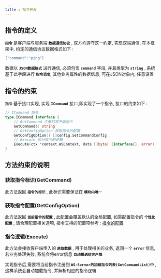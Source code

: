 ```yaml
---
title : 指令开发
---
```


## 指令的定义

**`指令`** 是客户端与服务端  **`数据通信协议`** , 双方均遵守这一约定, 实现双端通信, 在本框架中, 约定的通信协议数据格式如下 :

```go
{"command":"ping"}
```

数据以  **`JSON数据格式`** 进行通信, 必须包含  **`command`** 字段, 并且类型为  **`string`** , 系统基于此字段进行 **`指令调度`**, 其他业务属性的数据信息, 可在JSON对象内, 任意设置

## 指令的约束

**`指令`** 基于接口实现, 实现 **`ICommand`** 接口,即实现了一个指令, 接口的约束如下 :

```go
// ICommand 指令
type ICommand interface {
    // GetCommand 注册的客户端指令
    GetCommand() string
    // GetConfigOption 获取指令的配置
    GetConfigOption() []config.SetCommandConfig
    // Execute 执行指令的逻辑
    Execute(ctx *context.WSContext, data []byte) (interface{}, error)
}
```

## 方法约束的说明

### 获取指令标识(GetCommand)

此方法返回  **`指令的标识`** , 此标识需要保证在  **`模块内唯一`**

### 获取指令配置(GetConfigOption)

此方法返回  **`当前指令的配置`** , 此配置会覆盖默认的全局配置, 如需配置指令的  **`个性化配置`** , 请合理配置相关选项, 指令支持的配置项参考 : [指令的配置](/websocket/config.html#指令配置)

### 指令逻辑(Execute)

此方法会接收客户端传入的  **`原始数据`** , 用于处理相关的业务, 返回一个  **`error`** 信息,  若业务处理失败, 系统会将error信息 **`自动推送给客户端`**

实现指令后,需要将当前指令注册到  **`WS-Server的加载指令列表(GetCommandList)中`** , 这样系统会自动加载指令, 并解析相应的指令逻辑
